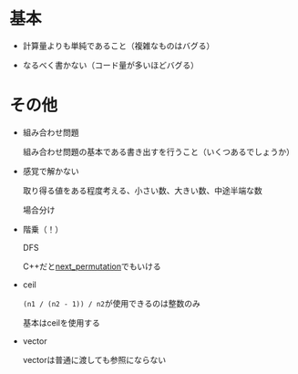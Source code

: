 # 基本

* 計算量よりも単純であること（複雑なものはバグる）

* なるべく書かない（コード量が多いほどバグる）



# その他

* 組み合わせ問題

  組み合わせ問題の基本である書き出すを行うこと（いくつあるでしょうか）

* 感覚で解かない

  取り得る値をある程度考える、小さい数、大きい数、中途半端な数

  場合分け

* 階乗（！）

  DFS

  C++だと[next_permutation](https://qiita.com/siser/items/a91022071b24952d27d9)でもいける

* ceil

  ```(n1 / (n2 - 1)) / n2```が使用できるのは整数のみ

  基本はceilを使用する

* vector

  vectorは普通に渡しても参照にならない